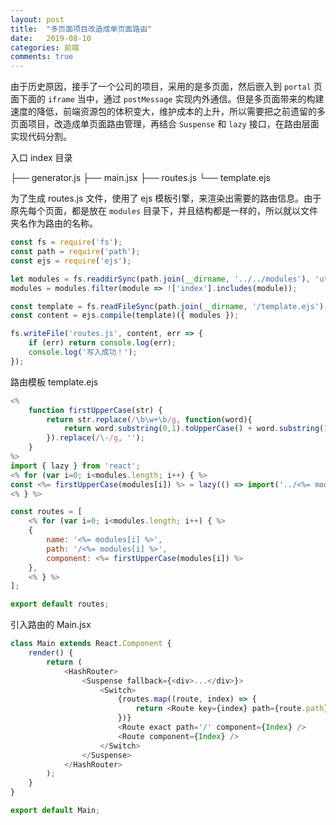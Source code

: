 ```yaml
---
layout: post
title:  "多页面项目改造成单页面路由"
date:   2019-08-10
categories: 前端
comments: true
---
```


由于历史原因，接手了一个公司的项目，采用的是多页面，然后嵌入到 `portal` 页面下面的 `iframe` 当中，通过 `postMessage` 实现内外通信。但是多页面带来的构建速度的降低，前端资源包的体积变大，维护成本的上升，所以需要把之前遗留的多页面项目，改造成单页面路由管理，再结合 `Suspense` 和 `lazy` 接口，在路由层面实现代码分割。

入口 index 目录

├── generator.js
├── main.jsx
├── routes.js
└── template.ejs

为了生成 routes.js 文件，使用了 ejs 模板引擎，来渲染出需要的路由信息。由于原先每个页面，都是放在 `modules` 目录下，并且结构都是一样的，所以就以文件夹名作为路由的名称。

``` javascript
const fs = require('fs');
const path = require('path');
const ejs = require('ejs');

let modules = fs.readdirSync(path.join(__dirname, '../../modules'), 'utf8');
modules = modules.filter(module => !['index'].includes(module));

const template = fs.readFileSync(path.join(__dirname, '/template.ejs'), 'utf8');
const content = ejs.compile(template)({ modules });

fs.writeFile('routes.js', content, err => {
    if (err) return console.log(err);
    console.log('写入成功！');
});
```

路由模板 template.ejs

```javascript
<%
    function firstUpperCase(str) {
        return str.replace(/\b\w+\b/g, function(word){
            return word.substring(0,1).toUpperCase() + word.substring(1);
        }).replace(/\-/g, '');
    }
%>
import { lazy } from 'react';
<% for (var i=0; i<modules.length; i++) { %>
const <%= firstUpperCase(modules[i]) %> = lazy(() => import('../<%= modules[i] %>/main.jsx'));
<% } %>

const routes = [
    <% for (var i=0; i<modules.length; i++) { %>
    {
        name: '<%= modules[i] %>',
        path: '/<%= modules[i] %>',
        component: <%= firstUpperCase(modules[i]) %>
    },
    <% } %>
];

export default routes;
```

引入路由的 Main.jsx

```javascript
class Main extends React.Component {
    render() {
        return (
            <HashRouter>
                <Suspense fallback={<div>...</div>}>
                    <Switch>
                        {routes.map((route, index) => {
                            return <Route key={index} path={route.path} exact={true} component={route.component} />;
                        })}
                        <Route exact path='/' component={Index} />
                        <Route component={Index} />
                    </Switch>
                </Suspense>
            </HashRouter>
        );
    }
}

export default Main;
```